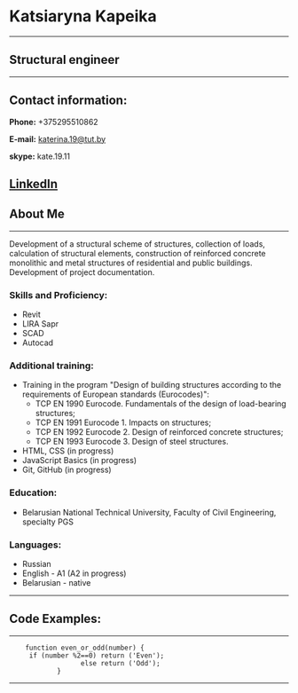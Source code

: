 # Katsiaryna Kapeika 
---
## Structural engineer
---
## Contact information:
   **Phone:** +375295510862

   **E-mail:** katerina.19@tut.by

   **skype:** kate.19.11 
   
   [LinkedIn](https://www.linkedin.com/in/kapeika-katerina-b97418167/)
---
## About Me
---
Development of a structural scheme of structures, collection of loads, calculation of structural elements, construction of reinforced concrete monolithic and metal structures of residential and public buildings. Development of project documentation.
### Skills and Proficiency:
* Revit
* LIRA Sapr
* SCAD
* Autocad
### Additional training:
* Training in the program "Design of building structures according to the requirements of European standards (Eurocodes)": 
  * TCP EN 1990 Eurocode. Fundamentals of the design of load-bearing structures; 
  * TCP EN 1991 Eurocode 1. Impacts on structures; 
  * TCP EN 1992 Eurocode 2. Design of reinforced concrete structures; 
  * TCP EN 1993 Eurocode 3. Design of steel structures.
* HTML, CSS (in progress)
* JavaScript Basics (in progress)
* Git, GitHub (in progress)
### Education:
* Belarusian National Technical University, Faculty of Civil Engineering, specialty PGS 
### Languages:
* Russian
* English - A1 (A2 in progress)
* Belarusian - native 
---
## Code Examples:
---
        function even_or_odd(number) {
         if (number %2==0) return ('Even');
                      else return ('Odd');
                }
---